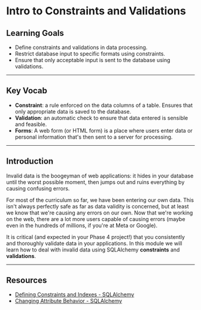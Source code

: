 # Intro to Constraints and Validations

## Learning Goals

- Define constraints and validations in data processing.
- Restrict database input to specific formats using constraints.
- Ensure that only acceptable input is sent to the database using validations.

***

## Key Vocab

- **Constraint**: a rule enforced on the data columns of a table. Ensures that
  only appropriate data is saved to the database.
- **Validation**: an automatic check to ensure that data entered
  is sensible and feasible.
- **Forms**: A web form (or HTML form) is a place where users enter data or
  personal information that's then sent to a server for processing.

***

## Introduction

Invalid data is the boogeyman of web applications: it hides in your database
until the worst possible moment, then jumps out and ruins everything by causing
confusing errors.

For most of the curriculum so far, we have been entering our own data. This
isn't always perfectly safe as far as data validity is concerned, but at least
we know that we're causing any errors on our own. Now that we're working on the
web, there are a lot more users capable of causing errors (maybe even in the
hundreds of millions, if you're at Meta or Google).

It is critical (and expected in your Phase 4 project!) that you consistently and
thoroughly validate data in your applications. In this module we will learn how
to deal with invalid data using SQLAlchemy **constraints** and **validations**.

***

## Resources

- [Defining Constraints and Indexes - SQLAlchemy](https://docs.sqlalchemy.org/en/14/core/constraints.html)
- [Changing Attribute Behavior - SQLAlchemy][SQLAlchemy Validations]

[SQLAlchemy Validations]: https://docs.sqlalchemy.org/en/14/orm/mapped_attributes.html

